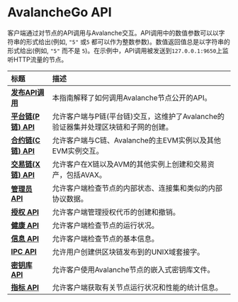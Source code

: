 # AvalancheGo API

客户端通过对节点的API调用与Avalanche交互。API调用中的数值参数可以以字符串的形式给出\(例如, `"5"` 或`5` 都可以作为整数参数\)。数值返回值总是以字符串的形式给出\(例如, `"5"` 而不是 `5`\)。在示例中，API调用被发送到`127.0.0.1:9650`上监听HTTP流量的节点。

| 标题 | 描述 |
| :--- | :--- |
| [**发布API调用**](issuing-api-calls.md) | 本指南解释了如何调用Avalanche节点公开的API。|
| [**平台链(P链) API**](platform-chain-p-chain-api.md) | 允许客户端与P链(平台链)交互，这维护了Avalanche的验证器集并处理区块链和子网的创建。 |
| [**合约链\(C链\) API**](contract-chain-c-chain-api.md) | 允许客户端与C链、Avalanche的主EVM实例以及其他EVM实例交互。 |
| [**交易链\(X链\) API**](exchange-chain-x-chain-api.md) |允许客户在X链以及AVM的其他实例上创建和交易资产，包括AVAX。 |
| [**管理员 API**](admin-api.md) | 允许客户端检查节点的内部状态、连接集和类似的内部协议数据。 |
| [**授权 API**](auth-api.md) | 允许客户端管理授权代币的创建和撤销。 |
| [**健康 API**](health-api.md) | 允许客户端检查节点的运行状况。 |
| [**信息 API**](info-api.md) | 允许客户端检查节点的基本信息。 |
| [**IPC API**](ipc-api.md) | 允许用户创建供区块链发布到的UNIX域套接字。 |
| [**密钥库 API**](keystore-api.md) | 允许客户使用Avalanche节点的嵌入式密钥库文件。|
| [**指标 API**](metrics-api.md) | 允许客户端获取有关节点运行状况和性能的统计信息。 |

<!--stackedit_data:
eyJoaXN0b3J5IjpbODU2ODAxNTA1XX0=
-->